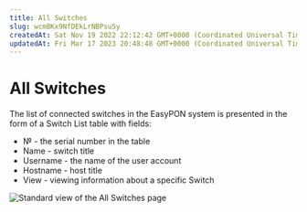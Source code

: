 ```yaml
---
title: All Switches
slug: wcmBKx9NfDEkLrNBPsu5y
createdAt: Sat Nov 19 2022 22:12:42 GMT+0000 (Coordinated Universal Time)
updatedAt: Fri Mar 17 2023 20:48:48 GMT+0000 (Coordinated Universal Time)
---
```


# All Switches

The list of connected switches in the EasyPON system is presented in the form of a Switch List table with fields:

* № - the serial number in the table
* Name - switch title
* Username  - the name of the user account
* Hostname - host title
* View - viewing information about a specific Switch

![Standard view of the All Switches page](assets/FtXPSFFs4JBPLkqg3yqHP\_image.png)
